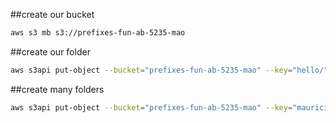 ##create our bucket
```sh
aws s3 mb s3://prefixes-fun-ab-5235-mao
```
##create our folder
```sh
aws s3api put-object --bucket="prefixes-fun-ab-5235-mao" --key="hello/"
```

##create many folders
```sh
aws s3api put-object --bucket="prefixes-fun-ab-5235-mao" --key="mauricio/perucho/sequeda/hedinyer/me/gusta/la/torta/de/vino"
```

